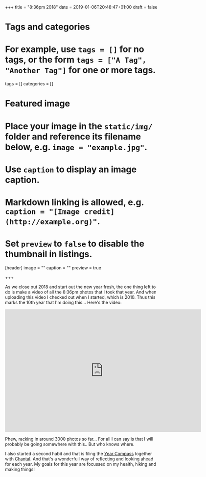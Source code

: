 +++
title = "8:36pm 2018"
date = 2019-01-06T20:48:47+01:00
draft = false

# Tags and categories
# For example, use `tags = []` for no tags, or the form `tags = ["A Tag", "Another Tag"]` for one or more tags.
tags = []
categories = []

# Featured image
# Place your image in the `static/img/` folder and reference its filename below, e.g. `image = "example.jpg"`.
# Use `caption` to display an image caption.
#   Markdown linking is allowed, e.g. `caption = "[Image credit](http://example.org)"`.
# Set `preview` to `false` to disable the thumbnail in listings.
[header]
image = ""
caption = ""
preview = true

+++

As we close out 2018 and start out the new year fresh, the one thing left to do is make a video of all the 8:36pm photos that I took that year. And when uploading this video I checked out when I started, which is 2010. Thus this marks the 10th year that I'm doing this... Here's the video:

<iframe src="https://player.vimeo.com/video/309760850" width="640" height="400" frameborder="0" webkitallowfullscreen mozallowfullscreen allowfullscreen></iframe>

Phew, racking in around 3000 photos so far... For all I can say is that I will probably be going somewhere with this.. But who knows where. 

I also started a second habit and that is filing the [Year Compass](https://yearcompass.com/) together with [Chantal](http://chantalvankempen.nl/). And that's a wonderfull way of reflecting and looking ahead for each year. My goals for this year are focussed on my health, hiking and making things!